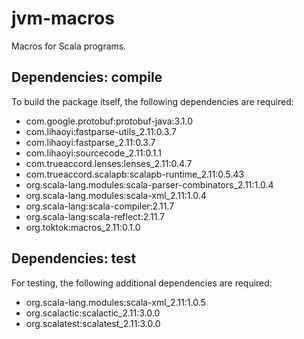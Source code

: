 # jvm-macros

Macros for Scala programs.

## Dependencies: compile

To build the package itself, the following dependencies are required:

- com.google.protobuf:protobuf-java:3.1.0
- com.lihaoyi:fastparse-utils_2.11:0.3.7
- com.lihaoyi:fastparse_2.11:0.3.7
- com.lihaoyi:sourcecode_2.11:0.1.1
- com.trueaccord.lenses:lenses_2.11:0.4.7
- com.trueaccord.scalapb:scalapb-runtime_2.11:0.5.43
- org.scala-lang.modules:scala-parser-combinators_2.11:1.0.4
- org.scala-lang.modules:scala-xml_2.11:1.0.4
- org.scala-lang:scala-compiler:2.11.7
- org.scala-lang:scala-reflect:2.11.7
- org.toktok:macros_2.11:0.1.0

## Dependencies: test

For testing, the following additional dependencies are required:

- org.scala-lang.modules:scala-xml_2.11:1.0.5
- org.scalactic:scalactic_2.11:3.0.0
- org.scalatest:scalatest_2.11:3.0.0
